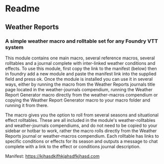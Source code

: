 # Readme
## Weather Reports
### A simple weather macro and rolltable set for any Foundry VTT system

This module contains one main macro, several reference macros, several rolltables and a journal complete with inter-linked weather conditions and effects.
To use this module, first copy the link to the manifest (below) then in foundry add a new module and paste the manifest link into the supplied field and press ok. Once the module is installed you can use it in several ways, either by running the macro from the Weather Reports journals title page located in the weather-journals compendium, running the Weather Report Generator macro directly from the weather-macros compendium or copying the Weather Report Generator macro to your macro folder and running it from there.

The macro gives you the option to roll from several seasons and situational effect rolltables. These are all included in the module's weather-rolltables and weather-journals compendiums, and do not need to be copied to your sidebar or hotbar to work, rather the macro rolls directly from the Weather Reports journal or weather-macros compendium. Each rolltable has links to specific conditions or effects for its season and outputs a message to chat complete with a link to the effect or conditions journal description.

Manifest:
https://kjhasdkjfhkjahsdfkjhasd.com
